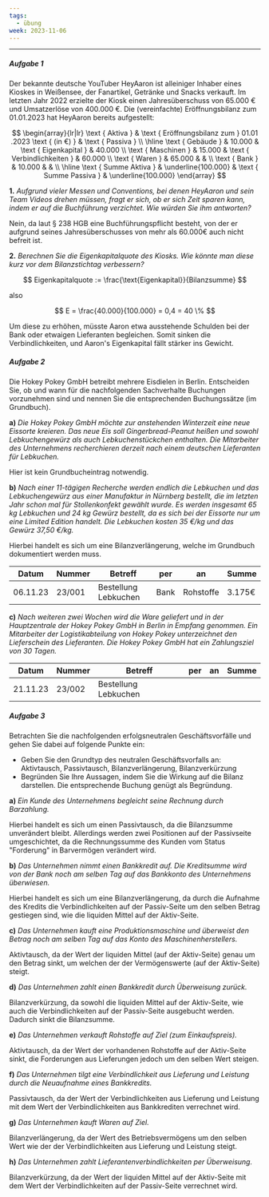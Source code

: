 ```yaml
---
tags:
  - übung
week: 2023-11-06
---
```

***
##### Aufgabe 1
Der bekannte deutsche YouTuber HeyAaron ist alleiniger Inhaber eines Kioskes in Weißensee, der Fanartikel, Getränke und Snacks verkauft. Im letzten Jahr 2022 erzielte der Kiosk einen Jahresüberschuss von 65.000 € und Umsatzerlöse von 400.000 €. Die (vereinfachte) Eröffnungsbilanz zum 01.01.2023 hat HeyAaron bereits aufgestellt:

$$
\begin{array}{lr|lr}
\text { Aktiva } & \text { Eröffnungsbilanz zum } 01.01 .2023 \text { (in €) } & \text { Passiva } \\
\hline \text { Gebäude } & 10.000 & \text { Eigenkapital } & 40.000 \\
\text { Maschinen } & 15.000 & \text { Verbindlichkeiten } & 60.000 \\
\text { Waren } & 65.000 & & \\
\text { Bank } & 10.000 & & \\
\hline \text { Summe Aktiva } & \underline{100.000} & \text { Summe Passiva } & \underline{100.000}
\end{array}
$$

**1.**
*Aufgrund vieler Messen und Conventions, bei denen HeyAaron und sein Team Videos drehen müssen, fragt er sich, ob er sich Zeit sparen kann, indem er auf die Buchführung verzichtet. Wie würden Sie ihm antworten?*

Nein, da laut § 238 HGB eine Buchführungspflicht besteht, von der er aufgrund seines Jahresüberschusses von mehr als 60.000€ auch nicht befreit ist.

**2.**
*Berechnen Sie die Eigenkapitalquote des Kiosks. Wie könnte man diese kurz vor dem Bilanzstichtag verbessern?*

$$
Eigenkapitalquote := \frac{\text{Eigenkapital}}{Bilanzsumme}
$$

also

$$
E = \frac{40.000}{100.000} = 0,4 = 40 \%
$$

Um diese zu erhöhen, müsste Aaron etwa ausstehende Schulden bei der Bank oder etwaigen Lieferanten begleichen. Somit sinken die Verbindlichkeiten, und Aaron's Eigenkapital fällt stärker ins Gewicht.


##### Aufgabe 2
Die Hokey Pokey GmbH betreibt mehrere Eisdielen in Berlin. Entscheiden Sie, ob und wann für die nachfolgenden Sachverhalte Buchungen vorzunehmen sind und nennen Sie die entsprechenden Buchungssätze (im Grundbuch).

**a)**
*Die Hokey Pokey GmbH möchte zur anstehenden Winterzeit eine neue Eissorte kreieren. Das neue Eis soll Gingerbread-Peanut heißen und sowohl Lebkuchengewürz als auch Lebkuchenstückchen enthalten. Die Mitarbeiter des Unternehmens recherchieren derzeit nach einem deutschen Lieferanten für Lebkuchen.*

Hier ist kein Grundbucheintrag notwendig.

**b)**
*Nach einer 11-tägigen Recherche werden endlich die Lebkuchen und das Lebkuchengewürz aus einer Manufaktur in Nürnberg bestellt, die im letzten Jahr schon mal für Stollenkonfekt gewählt wurde. Es werden insgesamt 65 kg Lebkuchen und 24 kg Gewürz bestellt, da es sich bei der Eissorte nur um eine Limited Edition handelt. Die Lebkuchen kosten 35 €/kg und das Gewürz 37,50 €/kg.*

Hierbei handelt es sich um eine Bilanzverlängerung, welche im Grundbuch dokumentiert werden muss.

| Datum    | Nummer | Betreff              | per  | an        | Summe  |
| -------- | ------ | -------------------- | ---- | --------- | ------ |
| 06.11.23 | 23/001 | Bestellung Lebkuchen | Bank | Rohstoffe | 3.175€ | 

**c)**
*Nach weiteren zwei Wochen wird die Ware geliefert und in der Hauptzentrale der Hokey Pokey GmbH in Berlin in Empfang genommen. Ein Mitarbeiter der Logistikabteilung von Hokey Pokey unterzeichnet den Lieferschein des Lieferanten. Die Hokey Pokey GmbH hat ein Zahlungsziel von 30 Tagen.*

| Datum    | Nummer | Betreff              | per | an  | Summe |
| -------- | ------ | -------------------- | --- | --- | ----- |
| 21.11.23 | 23/002 | Bestellung Lebkuchen |     |     |       |


##### Aufgabe 3
Betrachten Sie die nachfolgenden erfolgsneutralen Geschäftsvorfälle und gehen Sie dabei auf folgende Punkte ein:
- Geben Sie den Grundtyp des neutralen Geschäftsvorfalls an: Aktivtausch, Passivtausch, Bilanzverlängerung, Bilanzverkürzung
- Begründen Sie Ihre Aussagen, indem Sie die Wirkung auf die Bilanz darstellen. Die entsprechende Buchung genügt als Begründung.

**a)**
*Ein Kunde des Unternehmens begleicht seine Rechnung durch Barzahlung.*

Hierbei handelt es sich um einen Passivtausch, da die Bilanzsumme unverändert bleibt. Allerdings werden zwei Positionen auf der Passivseite umgeschichtet, da die Rechnungssumme des Kunden vom Status "Forderung" in Barvermögen verändert wird.

**b)**
*Das Unternehmen nimmt einen Bankkredit auf. Die Kreditsumme wird von der Bank noch am selben Tag auf das Bankkonto des Unternehmens überwiesen.*

Hierbei handelt es sich um eine Bilanzverlängerung, da durch die Aufnahme des Kredits die Verbindlichkeiten auf der Passiv-Seite um den selben Betrag gestiegen sind, wie die liquiden Mittel auf der Aktiv-Seite.

**c)**
*Das Unternehmen kauft eine Produktionsmaschine und überweist den Betrag noch am selben Tag auf das Konto des Maschinenherstellers.*

Aktivtausch, da der Wert der liquiden Mittel (auf der Aktiv-Seite) genau um den Betrag sinkt, um welchen der der Vermögenswerte (auf der Aktiv-Seite) steigt.

**d)**
*Das Unternehmen zahlt einen Bankkredit durch Überweisung zurück.*

Bilanzverkürzung, da sowohl die liquiden Mittel auf der Aktiv-Seite, wie auch die Verbindlichkeiten auf der Passiv-Seite ausgebucht werden. Dadurch sinkt die Bilanzsumme.

**e)**
*Das Unternehmen verkauft Rohstoffe auf Ziel (zum Einkaufspreis).*

Aktivtausch, da der Wert der vorhandenen Rohstoffe auf der Aktiv-Seite sinkt, die Forderungen aus Lieferungen jedoch um den selben Wert steigen.

**f)**
*Das Unternehmen tilgt eine Verbindlichkeit aus Lieferung und Leistung durch die Neuaufnahme eines Bankkredits.*

Passivtausch, da der Wert der Verbindlichkeiten aus Lieferung und Leistung mit dem Wert der Verbindlichkeiten aus Bankkrediten verrechnet wird.

**g)**
*Das Unternehmen kauft Waren auf Ziel.*

Bilanzverlängerung, da der Wert des Betriebsvermögens um den selben Wert wie der der Verbindlichkeiten aus Lieferung und Leistung steigt.

**h)**
*Das Unternehmen zahlt Lieferantenverbindlichkeiten per Überweisung.*

Bilanzverkürzung, da der Wert der liquiden Mittel auf der Aktiv-Seite mit dem Wert der Verbindlichkeiten auf der Passiv-Seite verrechnet wird.